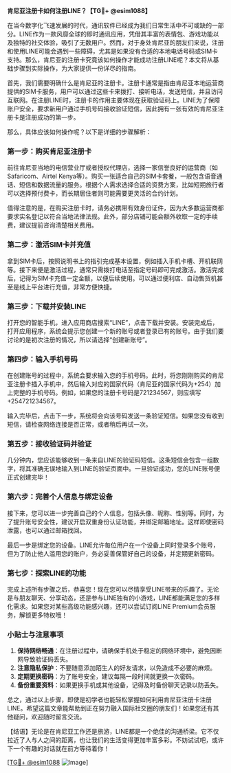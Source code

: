 **肯尼亚注册卡如何注册LINE？【TG💪+ @esim1088】**

在当今数字化飞速发展的时代，通讯软件已经成为我们日常生活中不可或缺的一部分。LINE作为一款风靡全球的即时通讯应用，凭借其丰富的表情包、游戏功能以及独特的社交体验，吸引了无数用户。然而，对于身处肯尼亚的朋友们来说，注册和使用LINE可能会遇到一些障碍，尤其是如果没有合适的本地电话号码或SIM卡支持。那么，肯尼亚的注册卡究竟该如何操作才能成功注册LINE呢？本文将从基础步骤到实际操作，为大家提供一份详尽的指南。

首先，我们需要明确什么是肯尼亚的注册卡。注册卡通常是指由肯尼亚本地运营商提供的SIM卡服务，用户可以通过这些卡来拨打、接听电话，发送短信，并且访问互联网。在注册LINE时，注册卡的作用主要体现在获取验证码上。LINE为了保障账户安全，要求新用户通过手机号码接收验证短信，因此拥有一张有效的肯尼亚注册卡是注册成功的第一步。

那么，具体应该如何操作呢？以下是详细的步骤解析：

### **第一步：购买肯尼亚注册卡**
前往肯尼亚当地的电信营业厅或者授权代理店，选择一家信誉良好的运营商（如Safaricom、Airtel Kenya等）。购买一张适合自己的SIM卡套餐，一般包含语音通话、短信和数据流量的服务。根据个人需求选择合适的资费方案，比如短期旅行者可以选择预付费卡，而长期居住者则可能需要更灵活的合约计划。

值得注意的是，在购买注册卡时，请务必携带有效身份证件，因为大多数运营商都要求实名登记以符合当地法律法规。此外，部分店铺可能会额外收取一定的手续费，建议提前咨询清楚相关费用。

### **第二步：激活SIM卡并充值**
拿到SIM卡后，按照说明书上的指引完成基本设置，例如插入手机卡槽、开机联网等。接下来便是激活过程，通常只需拨打电话至指定号码即可完成激活。激活完成后，记得为SIM卡充值一定金额，以便后续使用。可以通过便利店、自动售货机甚至是线上平台进行充值，非常方便快捷。

### **第三步：下载并安装LINE**
打开您的智能手机，进入应用商店搜索“LINE”，点击下载并安装。安装完成后，打开应用程序，系统会提示您创建一个新的账号或者登录已有的账号。由于我们要讨论的是初次注册的情况，所以请选择“创建新账号”。

### **第四步：输入手机号码**
在创建账号的过程中，系统会要求输入您的手机号码。此时，将您刚刚购买的肯尼亚注册卡插入手机中，然后输入对应的国家代码（肯尼亚的国家代码为+254）加上完整的手机号码。例如，如果您的注册卡号码是721234567，则应填写+254721234567。

输入完毕后，点击下一步，系统将会向该号码发送一条验证短信。如果您没有收到短信，请检查网络连接是否正常，或者稍后再试一次。

### **第五步：接收验证码并验证**
几分钟内，您应该能够收到一条来自LINE的验证码短信。这条短信会包含一组数字，将其准确无误地输入到LINE的验证页面中。一旦验证成功，您的LINE账号便正式创建完毕！

### **第六步：完善个人信息与绑定设备**
接下来，您可以进一步完善自己的个人信息，包括头像、昵称、性别等。同时，为了提升账号安全性，建议开启双重身份认证功能，并绑定邮箱地址。这样即使密码泄露，也可以通过邮箱找回。

最后一步是绑定您的设备。LINE允许每位用户在一个设备上同时登录多个账号，但为了防止他人滥用您的账户，务必妥善保管好自己的设备，并定期更新密码。

### **第七步：探索LINE的功能**
完成上述所有步骤之后，恭喜您！现在您可以尽情享受LINE带来的乐趣了。无论是与朋友聊天、分享动态，还是参与LINE独有的小游戏，LINE都能满足您的多样化需求。如果您对某些高级功能感兴趣，还可以尝试订阅LINE Premium会员服务，解锁更多特权哦！

### **小贴士与注意事项**
1. **保持网络畅通**：在注册过程中，请确保手机处于稳定的网络环境中，避免因断网导致验证码丢失。
2. **注意隐私保护**：不要随意添加陌生人的好友请求，以免造成不必要的麻烦。
3. **定期更换密码**：为了账号安全，建议每隔一段时间就更换一次密码。
4. **备份重要资料**：如果更换手机或其他设备，记得及时备份聊天记录以防丢失。

总之，通过以上步骤，即使是初学者也能轻松掌握如何利用肯尼亚注册卡注册LINE。希望这篇文章能帮助到正在努力融入国际社交圈的朋友们！如果您还有其他疑问，欢迎随时留言交流。

【结语】无论是在肯尼亚工作还是旅游，LINE都是一个绝佳的沟通桥梁。它不仅拉近了人与人之间的距离，也让我们的生活变得更加丰富多彩。不妨试试吧，或许下一个有趣的对话就在前方等待着你！

[[TG💪+ @esim1088](https://t.me/s/esim1088) ![Image](https://i.postimg.cc/4NQfJmqS/Snipaste-2025-05-13-00-14-12.png)]